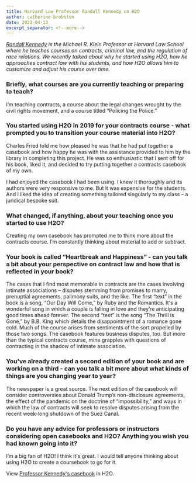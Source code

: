 ```yaml
---
title: Harvard Law Professor Randall Kennedy on H2O
author: catherine-brobston
date: 2021-04-13
excerpt_separator: <!--more-->
---
```


<i>[Randall Kennedy](https://hls.harvard.edu/faculty/directory/10470/Kennedy) is the Michael R. Klein Professor at Harvard Law School where he teaches courses on contracts, criminal law, and the regulation of race relations. We recently talked about why he started using H2O, how he approaches contract law with his students, and how H2O allows him to customize and adjust his course over time.</i>

### Briefly, what courses are you currently teaching or preparing to teach?

I’m teaching contracts, a course about the legal changes wrought by the civil rights movement, and a course titled “Policing the Police.”  

### You started using H2O in 2019 for your contracts course - what prompted you to transition your course material into H2O?

Charles Fried told me how pleased he was that he had put together a casebook and how happy he was with the assistance provided to him by the library in completing this project. He was so enthusiastic that I sent off for his book, liked it, and decided to try putting together a contracts casebook of my own.  

I had enjoyed the casebook I had been using. I knew it thoroughly and its authors were very responsive to me. But it was expensive for the students. And I liked the idea of creating something tailored singularly to my class – a juridical bespoke suit.   

<!--more-->

### What changed, if anything, about your teaching once you started to use H2O?

Creating my own casebook has prompted me to think more about the contracts course. I’m constantly thinking about material to add or subtract.

### Your book is called “Heartbreak and Happiness” - can you talk a bit about your perspective on contract law and how that is reflected in your book?

The cases that I find most memorable in contracts are the cases involving intimate associations – disputes stemming from promises to marry, prenuptial agreements, palimony suits, and the like. The first “text” in the book is a song, “Our Day Will Come,” by Ruby and the Romantics. It's a wonderful song in which a couple is falling in love and they’re anticipating good times ahead forever. The second “text” is the song “The Thrill is Gone,” by B.B. King which details the disappointment of a romance gone cold. Much of the course arises from sentiments of the sort propelled by those two songs. The casebook features business disputes, too. But more than the typical contracts course, mine grapples with questions of contracting in the shadow of intimate association.  

### You've already created a second edition of your book and are working on a third - can you talk a bit more about what kinds of things are you changing year to year?

The newspaper is a great source. The next edition of the casebook will consider controversies about Donald Trump’s non-disclosure agreements, the effect of the pandemic on the doctrine of “impossibility,” and ways in which the law of contracts will seek to resolve disputes arising from the recent week-long shutdown of the Suez Canal.   

### Do you have any advice for professors or instructors considering open casebooks and H2O? Anything you wish you had known going into it?

I’m a big fan of H2O! I think it's great. I would tell anyone thinking about using H2O to create a coursebook to go for it.  

View [Professor Kennedy's casebook](https://opencasebook.org/casebooks/1023/) in H2O. 